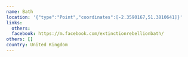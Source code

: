 ```yaml
---
name: Bath
location: '{"type":"Point","coordinates":[-2.3590167,51.3810641]}'
links:
  others: 
  facebook: https://m.facebook.com/extinctionrebellionbath/
others: []
country: United Kingdom
---
```

